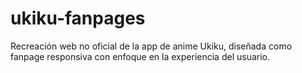 # ukiku-fanpages
Recreación web no oficial de la app de anime Ukiku, diseñada como fanpage responsiva con enfoque en la experiencia del usuario.
